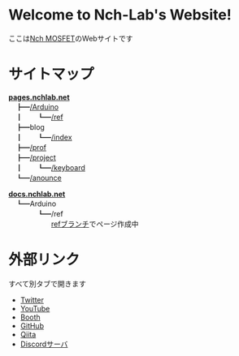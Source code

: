 # Welcome to Nch-Lab's Website!

ここは<a href="https://twitter.com/Nch_MOSFET" target="_blank" rel="noopener noreferrer">Nch MOSFET</a>のWebサイトです

# サイトマップ

[**pages.nchlab.net**](https://pages.nchlab.net)  
　┣━[/Arduino](./Arduino)  
　┃　　┗━[/ref](./Arduino/ref)  
　┣━blog  
　┃　　┗━[/index](./blog/index)  
　┣━[/prof](./prof)  
　┣━[/project](./project)  
　┃　　┗━[/keyboard](./project/keyboard)  
　┗━[/anounce](./anounce)  

[**docs.nchlab.net**](https://docs.nchlab.net)  
　┗━Arduino  
　　　　┗━/ref  
　　　　　　[refブランチ](https://github.com/Nch-Lab/docs/tree/ref/Arduino/ref)でページ作成中

<!-- コピペ用 -->
<!--
┣ ┠ ┝ ├
┫ ┨ ┥ ┤ 
│ ┃
─ ━
┌ ┏ ┓ ┐
└ ┗ ┛ ┘
-->

# 外部リンク

すべて別タブで開きます

- <a href="https://twitter.com/Nch_MOSFET" target="_blank" rel="noopener noreferrer">Twitter</a>
- <a href="https://www.youtube.com/channel/UCHh3sU1-ILivTzyj8Z14X7w" target="_blank" rel="noopener noreferrer">YouTube</a>
- <a href="https://nch-mosfet.booth.pm/" target="_blank" rel="noopener noreferrer">Booth</a>
- <a href="https://github.com/Nch-MOSFET" target="_blank" rel="noopener noreferrer">GitHub</a>
- <a href="https://qiita.com/Nch_MOSFET" target="_blank" rel="noopener noreferrer">Qiita</a>
- <a href="https://discord.gg/r3HeMB2B6a" target="_blank" rel="noopener noreferrer">Discordサーバ</a>
